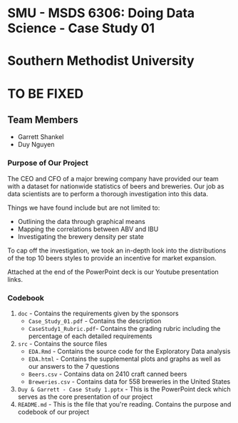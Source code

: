 # SMU - MSDS 6306: Doing Data Science - Case Study 01
# Southern Methodist University
# TO BE FIXED

## Team Members
- Garrett Shankel
- Duy Nguyen

### Purpose of Our Project
The CEO and CFO of a major brewing company have provided our team with a dataset for nationwide statistics of beers and breweries. Our job as data scientists are to perform a thorough investigation into this data. 

Things we have found include but are not limited to: 
- Outlining the data through graphical means
- Mapping the correlations between ABV and IBU
- Investigating the brewery density per state

To cap off the investigation, we took an in-depth look into the distributions of the top 10 beers styles to provide an incentive for market expansion.

Attached at the end of the PowerPoint deck is our Youtube presentation links. 

### Codebook
1. `doc` - Contains the requirements given by the sponsors
   - `Case_Study_01.pdf` - Contains the description
   - `CaseStudy1_Rubric.pdf`- Contains the grading rubric including the percentage of each detailed requirements
2. `src` - Contains the source files
   - `EDA.Rmd` - Contains the source code for the Exploratory Data analysis
   - `EDA.html` - Contains the supplemental plots and graphs as well as our answers to the 7 questions
   - `Beers.csv` - Contains data on 2410 craft canned beers
   - `Breweries.csv` - Contains data for 558 breweries in the United States 
3. `Duy & Garrett - Case Study 1.pptx` - This is the PowerPoint deck which serves as the core presentation of our project
4. `README.md` - This is the file that you're reading. Contains the purpose and codebook of our project
